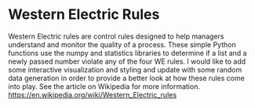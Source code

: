 # Western Electric Rules
Western Electric rules are control rules designed to help managers understand and monitor the quality of a process.  These simple Python functions use the numpy and statistics libraries to determine if a list and a newly passed number violate any of the four WE rules.  I would like to add some interactive visualization and styling and update with some random data generation in order to provide a better look at how these rules come into play.  See the article on Wikipedia for more information.
https://en.wikipedia.org/wiki/Western_Electric_rules
